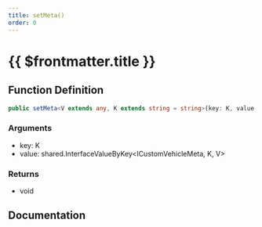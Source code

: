 ```yaml
---
title: setMeta()
order: 0
---
```


# {{ $frontmatter.title }}

<!--@include: ./setMeta_partial_header.md-->

## Function Definition

```ts
public setMeta<V extends any, K extends string = string>(key: K, value: shared.InterfaceValueByKey<ICustomVehicleMeta, K, V>): void;
```

### Arguments

* key: K
* value: shared.InterfaceValueByKey\<ICustomVehicleMeta, K, V\>

### Returns

* void

## Documentation

<!--@include: ./setMeta_partial_footer.md-->

